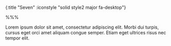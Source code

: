 {:title "Seven"
 :iconstyle "solid style2 major fa-desktop"}

%%%

Lorem ipsum dolor sit amet, consectetur adipiscing elit. Morbi dui turpis, cursus eget orci amet aliquam congue semper. Etiam eget ultrices risus nec tempor elit.
